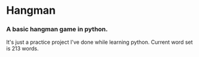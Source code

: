 # Hangman
### A basic hangman game in python.
It's just a practice project I've done while learning python.
Current word set is 213 words.
